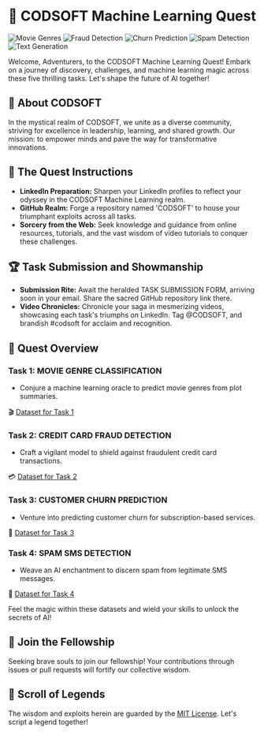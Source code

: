 # 🚀 CODSOFT Machine Learning Quest
![Movie Genres](https://img.shields.io/badge/Movie%20Genres-Classification-brightgreen) ![Fraud Detection](https://img.shields.io/badge/Fraud%20Detection-Enabled-red) ![Churn Prediction](https://img.shields.io/badge/Churn%20Prediction-Enabled-orange) ![Spam Detection](https://img.shields.io/badge/Spam%20Detection-Activated-red) ![Text Generation](https://img.shields.io/badge/Text%20Generation-Enabled-blue)

Welcome, Adventurers, to the CODSOFT Machine Learning Quest! Embark on a journey of discovery, challenges, and machine learning magic across these five thrilling tasks. Let's shape the future of AI together!

## 🌟 About CODSOFT

In the mystical realm of CODSOFT, we unite as a diverse community, striving for excellence in leadership, learning, and shared growth. Our mission: to empower minds and pave the way for transformative innovations.

## 📜 The Quest Instructions

- **LinkedIn Preparation:** Sharpen your LinkedIn profiles to reflect your odyssey in the CODSOFT Machine Learning realm.
- **GitHub Realm:** Forge a repository named 'CODSOFT' to house your triumphant exploits across all tasks.
- **Sorcery from the Web:** Seek knowledge and guidance from online resources, tutorials, and the vast wisdom of video tutorials to conquer these challenges.

## 🏆 Task Submission and Showmanship

- **Submission Rite:** Await the heralded TASK SUBMISSION FORM, arriving soon in your email. Share the sacred GitHub repository link there.
- **Video Chronicles:** Chronicle your saga in mesmerizing videos, showcasing each task's triumphs on LinkedIn. Tag @CODSOFT, and brandish #codsoft for acclaim and recognition.

## 🌌 Quest Overview

### Task 1: MOVIE GENRE CLASSIFICATION
- Conjure a machine learning oracle to predict movie genres from plot summaries.

🎬 [Dataset for Task 1](https://www.kaggle.com/datasets/hijest/genre-classification-dataset-imdb)

### Task 2: CREDIT CARD FRAUD DETECTION
- Craft a vigilant model to shield against fraudulent credit card transactions.

💳 [Dataset for Task 2](https://www.kaggle.com/datasets/kartik2112/fraud-detection)

### Task 3: CUSTOMER CHURN PREDICTION
- Venture into predicting customer churn for subscription-based services.

🔄 [Dataset for Task 3](https://www.kaggle.com/datasets/shantanudhakadd/bank-customer-churn-prediction)

### Task 4: SPAM SMS DETECTION
- Weave an AI enchantment to discern spam from legitimate SMS messages.

📱 [Dataset for Task 4](https://www.kaggle.com/datasets/uciml/sms-spam-collection-dataset)


Feel the magic within these datasets and wield your skills to unlock the secrets of AI!

## 🌟 Join the Fellowship

Seeking brave souls to join our fellowship! Your contributions through issues or pull requests will fortify our collective wisdom.

## 📜 Scroll of Legends

The wisdom and exploits herein are guarded by the [MIT License](LICENSE). Let's script a legend together!
